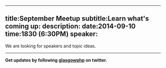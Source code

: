 ----
title:September Meetup
subtitle:Learn what's coming up:
description:
date:2014-09-10
time:1830 (6:30PM)
speaker:
----

We are looking for speakers and topic ideas.

---

**Get updates by following [glasgowphp][99] on twitter.**


[99]: https://twitter.com/glasgowphp
